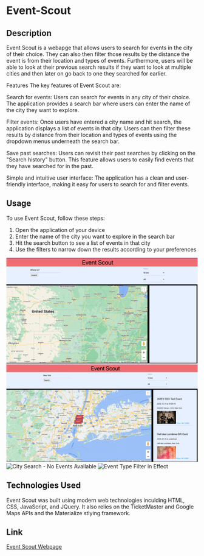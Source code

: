 # Event-Scout

## Description
Event Scout is a webapge that allows users to search for events in the city of their choice. They can also then filter those results by the distance the event is from their location and types of events. Furthermore, users will be able to look at their previous search results if they want to look at multiple cities and then later on go back to one they searched for earlier.

Features
The key features of Event Scout are:

Search for events: Users can search for events in any city of their choice. The application provides a search bar where users can enter the name of the city they want to explore.

Filter events: Once users have entered a city name and hit search, the application displays a list of events in that city. Users can then filter these results by distance from their location and types of events using the dropdown menus underneath the search bar.

Save past searches: Users can revisit their past searches by clicking on the "Search history" button. This feature allows users to easily find events that they have searched for in the past.

Simple and intuitive user interface: The application has a clean and user-friendly interface, making it easy for users to search for and filter events.

## Usage
To use Event Scout, follow these steps:

1. Open the application of your device 
2. Enter the name of the city you want to explore in the search bar
3. Hit the search button to see a list of events in that city
4. Use the filters to narrow down the results according to your preferences

![Event Scout HomePage](./Assets/Images/Event%20Scout%20Homepage.png)
![City Search - Events Rendered](./Assets/Images/City%20Search%20-%20Events%20Rendered.png)
![City Search - No Events Available](./Assets/Images/City%20Search%20-%20No%20Events%20Available.png)
![Event Type Filter in Effect](./Assets/Images/Event%20Filter%20in%20Use.png) 

## Technologies Used
Event Scout was built using modern web technologies inculding HTML, CSS, JavaScript, and JQuery. It also relies on the TicketMaster and Google Maps APIs and the Materialize stlying framework.

## Link
[Event Scout Webpage](https://jadyngg19.github.io/Event-Scout/)
